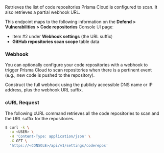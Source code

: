 Retrieves the list of code repositories Prisma Cloud is configured to scan. 
It also retrieves a partial webhook URL.

This endpoint maps to the following information on the **Defend > Vulnerabilities > Code repositories** Console UI page:

* Item #2 under **Webhook settings** (the URL suffix)
* **GitHub repositories scan scope** table data

### Webhook

You can optionally configure your code repositories with a webhook to trigger Prisma Cloud to scan repositories when there is a pertinent event (e.g., new code is pushed to the repository).

Construct the full webhook using the publicly accessible DNS name or IP address, plus the webhook URL suffix.

### cURL Request

The following cURL command retrieves all the code repositories to scan and the URL suffix for the repositories.

```bash
$ curl -k \
  -u <USER> \
  -H 'Content-Type: application/json' \
  -X GET \
  'https://<CONSOLE>/api/v1/settings/coderepos'
```